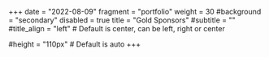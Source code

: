 +++
date = "2022-08-09"
fragment = "portfolio"
weight = 30
#background = "secondary"
disabled = true
title = "Gold Sponsors"
#subtitle = ""
#title_align = "left" # Default is center, can be left, right or center

#height = "110px" # Default is auto
+++